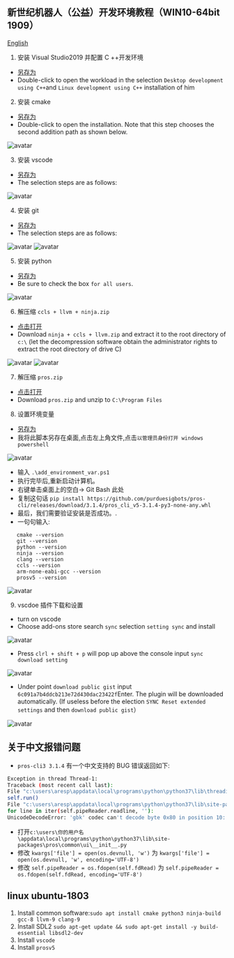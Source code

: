 ## 新世纪机器人（公益）开发环境教程（WIN10-64bit 1909）

[English](./readme.md)

1. 安装 Visual Studio2019 并配置 C ++开发环境

- [另存为](./soft/vs_community__1548256886.1596784179.exe)
- Double-click to open the workload in the selection `Desktop development using C++`and `Linux development using C++` installation of him

2. 安装 cmake

- [另存为](./soft/cmake-3.16.2-win64-x64.msi)
- Double-click to open the installation. Note that this step chooses the second addition path as shown below.

![avatar](./pic/1.cmake.jpg)

3. 安装 vscode

- [另存为](./soft/VSCodeUserSetup-x64-1.47.3.exe)
- The selection steps are as follows:

![avatar](./pic/2.vscode.jpg)

4. 安装 git

- [另存为](./soft/Git-2.27.0-64-bit.exe)
- The selection steps are as follows:

![avatar](./pic/3.git-1.jpg)
![avatar](./pic/3.git-2.jpg)

5. 安装 python

- [另存为](./soft/python-3.8.5-amd64.exe)
- Be sure to check the box `for all users`.

![avatar](./pic/4.python.jpg)

6. 解压缩 `ccls + llvm + ninja.zip`

- [点击打开](https://qzrobot.top/index.php/s/bTdZJ6SefSGbLzd)
- Download `ninja + ccls + llvm.zip` and extract it to the root directory of `c:\` (let the decompression software obtain the administrator rights to extract the root directory of drive C)

![avatar](./pic/5.ccls+llvm+ninja-1.jpg)
![avatar](./pic/5.ccls+llvm+ninja-2.jpg)

7. 解压缩 `pros.zip`

- [点击打开](https://qzrobot.top/index.php/s/PSbyBdMJ2Ti8ZT8)
- Download `pros.zip` and unzip to `C:\Program Files`

8. 设置环境变量

- [另存为](./script/add_environment_var.ps1)
- 我将此脚本另存在桌面,点击左上角文件,点击`以管理员身份打开 windows powershell`

![avatar](./pic/7.环境变量-1.jpg)

- 输入 `.\add_environment_var.ps1`
- 执行完毕后,重新启动计算机。
- 右键单击桌面上的空白-> Git Bash 此处
- 复制这句话 `pip install https://github.com/purduesigbots/pros-cli/releases/download/3.1.4/pros_cli_v5-3.1.4-py3-none-any.whl`
- 最后，我们需要验证安装是否成功。.
- 一句句输入:

```
   cmake --version
   git --version
   python --version
   ninja --version
   clang --version
   ccls --version
   arm-none-eabi-gcc --version
   prosv5 --version
```

![avatar](./pic/7.环境变量-4.jpg)

9. vscdoe 插件下载和设置

- turn on vscode
- Choose add-ons store search `sync` selection `setting sync` and install

![avatar](./pic/8.vscode-1.jpg)

- Press `clrl + shift + p` will pop up above the console input `sync download setting`

![avatar](./pic/8.vscode-2.jpg)

- Under point `download public gist` input `6c091a7b4ddcb213e72d430dac23422f`Enter. The plugin will be downloaded automatically. (If useless before the election `SYNC Reset extended settings` and then `download public gist`）

![avatar](./pic/8.vscode-3.jpg)

## 关于中文报错问题

- `pros-cli3 3.1.4` 有一个中文支持的 BUG 错误返回如下:

```sh
Exception in thread Thread-1:
Traceback (most recent call last):
File "c:\users\aresp\appdata\local\programs\python\python37\lib\threading.py", line 917, in _bootstrap_inner
self.run()
File "c:\users\aresp\appdata\local\programs\python\python37\lib\site-packages\pros\common\ui\__init__.py", line 180, in run
for line in iter(self.pipeReader.readline, ''):
UnicodeDecodeError: 'gbk' codec can't decode byte 0x80 in position 10: illegal multibyte sequence
```

- 打开`c:\users\你的用户名\appdata\local\programs\python\python37\lib\site-packages\pros\common\ui\__init__.py`
- 修改 `kwargs['file'] = open(os.devnull, 'w')` 为 `kwargs['file'] = open(os.devnull, 'w', encoding='UTF-8')`
- 修改 `self.pipeReader = os.fdopen(self.fdRead)` 为 `self.pipeReader = os.fdopen(self.fdRead, encoding='UTF-8')`

## linux ubuntu-1803

1. Install common software:`sudo apt install cmake python3 ninja-build gcc-8 llvm-9 clang-9`
2. Install SDL2 `sudo apt-get update && sudo apt-get install -y build-essential libsdl2-dev`
3. Install `vscode`
4. Install `prosv5`
